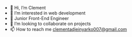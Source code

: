 - 👋 Hi, I’m Clement
- 👀 I’m interested in web development
- 🌱 Junior Front-End Engineer
- 💞️ I’m looking to collaborate on projects
- 📫 How to reach me clementadjeinyarko007@gmail.com

<!---
Kwame007/Kwame007 is a ✨ special ✨ repository because its `README.md` (this file) appears on your GitHub profile.
You can click the Preview link to take a look at your changes.
--->
